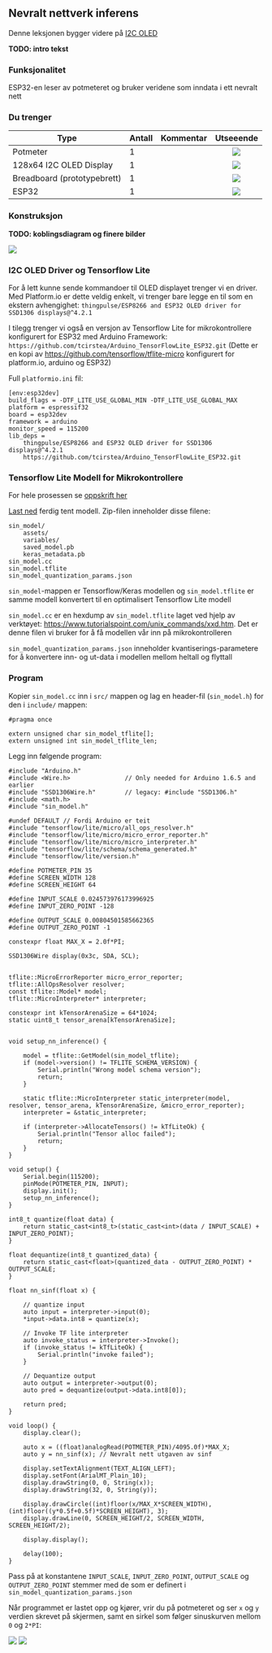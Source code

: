 
## Nevralt nettverk inferens

Denne leksjonen bygger videre på [I2C OLED](../I2COLED/README.md)

**TODO: intro tekst**

### Funksjonalitet

ESP32-en leser av potmeteret og bruker veridene som inndata i ett nevralt nett 

### Du trenger

| Type          | Antall           | Kommentar  |  Utseeende |
| ------------- | :------------- |:-----| :----: |
| Potmeter	| 1 | | ![](../../img/potmeter.png)
| 128x64 I2C OLED Display| 1 | | ![](../../img/oled.png)
| Breadboard (prototypebrett)	| 1 | | ![](../../img/bb.png)
| ESP32 | 1 | | ![](../../img/esp32-devkit.jpeg)


### Konstruksjon

**TODO: koblingsdiagram og finere bilder**

![](./img/kabelsurr.jpg)

### I2C OLED Driver og Tensorflow Lite
For å lett kunne sende kommandoer til OLED displayet trenger vi en driver. Med Platform.io er dette veldig enkelt, vi trenger bare legge en til som en ekstern avhengighet: `thingpulse/ESP8266 and ESP32 OLED driver for SSD1306 displays@^4.2.1`

I tilegg trenger vi også en versjon av Tensorflow Lite for mikrokontrollere konfigurert for ESP32 med Arduino Framework: `https://github.com/tcirstea/Arduino_TensorFlowLite_ESP32.git` (Dette er en kopi av https://github.com/tensorflow/tflite-micro konfigurert for platform.io, arduino og ESP32)

Full `platformio.ini` fil:
```
[env:esp32dev]
build_flags = -DTF_LITE_USE_GLOBAL_MIN -DTF_LITE_USE_GLOBAL_MAX
platform = espressif32
board = esp32dev
framework = arduino
monitor_speed = 115200
lib_deps = 
	thingpulse/ESP8266 and ESP32 OLED driver for SSD1306 displays@^4.2.1
	https://github.com/tcirstea/Arduino_TensorFlowLite_ESP32.git

```

### Tensorflow Lite Modell for Mikrokontrollere
For hele prosessen se [oppskrift her](./TreneModell.md)

[Last ned](./model.zip) ferdig tent modell. Zip-filen inneholder disse filene:
```
sin_model/
    assets/
    variables/
    saved_model.pb
    keras_metadata.pb
sin_model.cc
sin_model.tflite
sin_model_quantization_params.json
```

`sin_model`-mappen er Tensorflow/Keras modellen og `sin_model.tflite` er samme modell konvertert til en optimalisert Tensorflow Lite modell

`sin_model.cc` er en hexdump av `sin_model.tflite` laget ved hjelp av verktøyet: https://www.tutorialspoint.com/unix_commands/xxd.htm. Det er denne filen vi bruker for å få modellen vår inn på mikrokontrolleren 

`sin_model_quantization_params.json` inneholder kvantiserings-parametere for å konvertere inn- og ut-data i modellen mellom heltall og flyttall 

### Program

Kopier `sin_model.cc` inn i `src/` mappen og lag en header-fil (`sin_model.h`) for den i `include/` mappen:
```
#pragma once

extern unsigned char sin_model_tflite[];
extern unsigned int sin_model_tflite_len;
```

Legg inn følgende program:

```
#include "Arduino.h"
#include <Wire.h>               // Only needed for Arduino 1.6.5 and earlier
#include "SSD1306Wire.h"        // legacy: #include "SSD1306.h"
#include <math.h>
#include "sin_model.h"

#undef DEFAULT // Fordi Arduino er teit
#include "tensorflow/lite/micro/all_ops_resolver.h"
#include "tensorflow/lite/micro/micro_error_reporter.h"
#include "tensorflow/lite/micro/micro_interpreter.h"
#include "tensorflow/lite/schema/schema_generated.h"
#include "tensorflow/lite/version.h"

#define POTMETER_PIN 35
#define SCREEN_WIDTH 128
#define SCREEN_HEIGHT 64

#define INPUT_SCALE 0.024573976173996925
#define INPUT_ZERO_POINT -128

#define OUTPUT_SCALE 0.00804501585662365
#define OUTPUT_ZERO_POINT -1

constexpr float MAX_X = 2.0f*PI;

SSD1306Wire display(0x3c, SDA, SCL);


tflite::MicroErrorReporter micro_error_reporter;
tflite::AllOpsResolver resolver;
const tflite::Model* model;
tflite::MicroInterpreter* interpreter;

constexpr int kTensorArenaSize = 64*1024;
static uint8_t tensor_arena[kTensorArenaSize];


void setup_nn_inference() {

    model = tflite::GetModel(sin_model_tflite);
    if (model->version() != TFLITE_SCHEMA_VERSION) {
        Serial.println("Wrong model schema version");
        return;
    }

    static tflite::MicroInterpreter static_interpreter(model, resolver, tensor_arena, kTensorArenaSize, &micro_error_reporter);
    interpreter = &static_interpreter;

    if (interpreter->AllocateTensors() != kTfLiteOk) {
        Serial.println("Tensor alloc failed");
        return;
    }
}

void setup() {
    Serial.begin(115200);    
    pinMode(POTMETER_PIN, INPUT);    
    display.init();
    setup_nn_inference();
}

int8_t quantize(float data) {
    return static_cast<int8_t>(static_cast<int>(data / INPUT_SCALE) + INPUT_ZERO_POINT);
}

float dequantize(int8_t quantized_data) {
    return static_cast<float>(quantized_data - OUTPUT_ZERO_POINT) * OUTPUT_SCALE;
}

float nn_sinf(float x) {
    
    // quantize input
    auto input = interpreter->input(0);
    *input->data.int8 = quantize(x);

    // Invoke TF lite interpreter
    auto invoke_status = interpreter->Invoke();
    if (invoke_status != kTfLiteOk) {
        Serial.println("invoke failed");
    }

    // Dequantize output
    auto output = interpreter->output(0);
    auto pred = dequantize(output->data.int8[0]);

    return pred;
}

void loop() {
    display.clear();

    auto x = ((float)analogRead(POTMETER_PIN)/4095.0f)*MAX_X;
    auto y = nn_sinf(x); // Nevralt nett utgaven av sinf

    display.setTextAlignment(TEXT_ALIGN_LEFT);
    display.setFont(ArialMT_Plain_10);
    display.drawString(0, 0, String(x));
    display.drawString(32, 0, String(y));

    display.drawCircle((int)floor(x/MAX_X*SCREEN_WIDTH), (int)floor((y*0.5f+0.5f)*SCREEN_HEIGHT), 3);
    display.drawLine(0, SCREEN_HEIGHT/2, SCREEN_WIDTH, SCREEN_HEIGHT/2);

    display.display();

    delay(100);   
}
```

Pass på at konstantene `INPUT_SCALE`, `INPUT_ZERO_POINT`, `OUTPUT_SCALE` og `OUTPUT_ZERO_POINT` stemmer med de som er definert i `sin_model_quantization_params.json`

Når programmet er lastet opp og kjører, vrir du på potmeteret og ser `x` og `y` verdien skrevet på skjermen, samt en sirkel som følger sinuskurven mellom `0` og `2*PI`:


![](./img/resultat0.jpeg)
![](./img/resultat0.jpeg)


